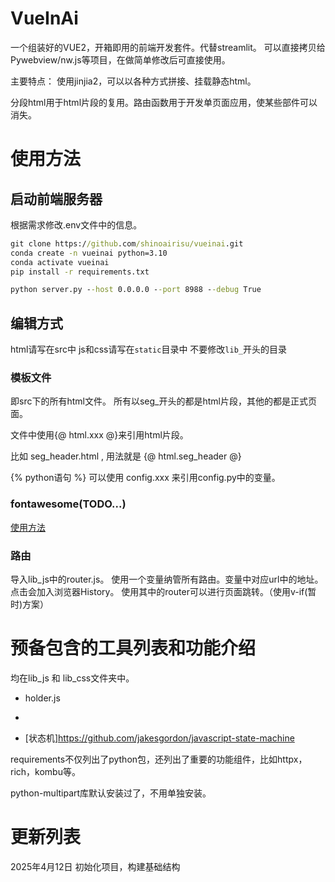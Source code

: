# VueInAi
一个组装好的VUE2，开箱即用的前端开发套件。代替streamlit。
可以直接拷贝给Pywebview/nw.js等项目，在做简单修改后可直接使用。

主要特点：
使用jinjia2，可以以各种方式拼接、挂载静态html。

分段html用于html片段的复用。路由函数用于开发单页面应用，使某些部件可以消失。
# 使用方法

## 启动前端服务器
根据需求修改.env文件中的信息。

``` cmd
git clone https://github.com/shinoairisu/vueinai.git
conda create -n vueinai python=3.10
conda activate vueinai
pip install -r requirements.txt

python server.py --host 0.0.0.0 --port 8988 --debug True
```

## 编辑方式

html请写在src中
js和css请写在`static`目录中
不要修改`lib_`开头的目录

### 模板文件
即src下的所有html文件。
所有以seg_开头的都是html片段，其他的都是正式页面。

文件中使用{@ html.xxx @}来引用html片段。

比如 seg_header.html , 用法就是 {@ html.seg_header @}

{% python语句 %} 可以使用 config.xxx 来引用config.py中的变量。

### fontawesome(TODO...)
[使用方法](https://blog.csdn.net/qq_41061352/article/details/79414167)

### 路由
导入lib_js中的router.js。
使用一个变量纳管所有路由。变量中对应url中的地址。点击会加入浏览器History。
使用其中的router可以进行页面跳转。（使用v-if(暂时)方案）

# 预备包含的工具列表和功能介绍
均在lib_js 和 lib_css文件夹中。
- holder.js
- 

- [状态机]https://github.com/jakesgordon/javascript-state-machine


requirements不仅列出了python包，还列出了重要的功能组件，比如httpx，rich，kombu等。

python-multipart库默认安装过了，不用单独安装。


# 更新列表
2025年4月12日 初始化项目，构建基础结构